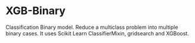 # XGB-Binary

Classification Binary model. Reduce a multiclass problem into multiple binary cases. It uses Scikit Learn ClassifierMixin, gridsearch and XGBoost.
